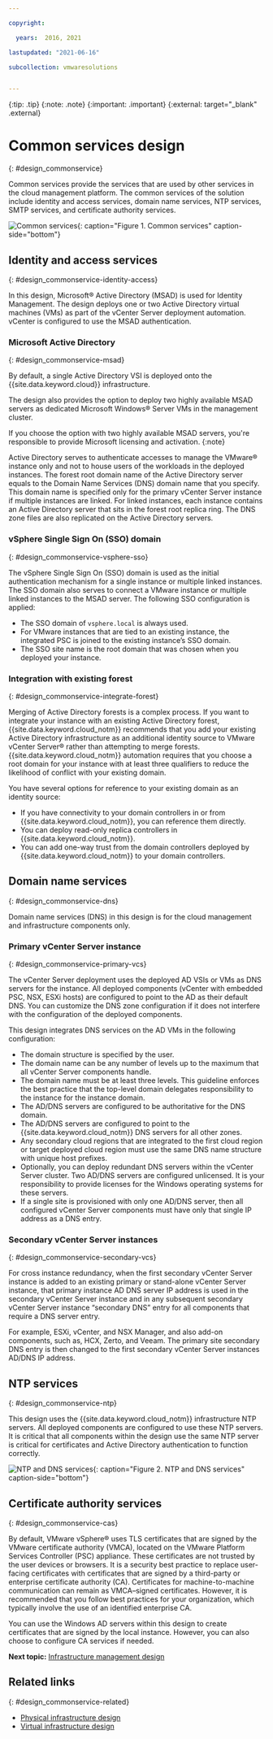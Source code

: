 ```yaml
---

copyright:

  years:  2016, 2021

lastupdated: "2021-06-16"

subcollection: vmwaresolutions


---
```


{:tip: .tip}
{:note: .note}
{:important: .important}
{:external: target="_blank" .external}

# Common services design
{: #design_commonservice}

Common services provide the services that are used by other services in the cloud management platform. The common services of the solution include identity and access services, domain name services, NTP services, SMTP services, and certificate authority services.

![Common services](../../images/vcsv4radiagrams-ra-commonservices.svg "Common services"){: caption="Figure 1. Common services" caption-side="bottom"}

## Identity and access services
{: #design_commonservice-identity-access}

In this design, Microsoft® Active Directory (MSAD) is used for Identity  Management. The design deploys one or two Active Directory virtual machines (VMs) as part of the vCenter Server deployment automation. vCenter is configured to use the MSAD authentication.

### Microsoft Active Directory
{: #design_commonservice-msad}

By default, a single Active Directory VSI is deployed onto the {{site.data.keyword.cloud}} infrastructure.

The design also provides the option to deploy two highly available MSAD servers as dedicated Microsoft Windows® Server VMs in the management cluster.

If you choose the option with two highly available MSAD servers, you're responsible to provide Microsoft licensing and activation.
{:note}

Active Directory serves to authenticate accesses to manage the VMware® instance only and not to house users of the workloads in the deployed instances. The forest root domain name of the Active Directory server equals to the Domain Name Services (DNS) domain name that you specify. This domain name is specified only for the primary vCenter Server instance if multiple instances are linked. For linked instances, each instance contains an Active Directory server that sits in the forest root replica ring. The DNS zone files are also replicated on the Active Directory servers.

### vSphere Single Sign On (SSO) domain
{: #design_commonservice-vsphere-sso}

The vSphere Single Sign On (SSO) domain is used as the initial authentication mechanism for a single instance or multiple linked instances. The SSO domain also serves to connect a VMware instance or multiple linked instances to the MSAD server. The following SSO configuration is applied:  
* The SSO domain of `vsphere.local` is always used.
* For VMware instances that are tied to an existing instance, the integrated PSC is joined to the existing instance’s SSO domain.
* The SSO site name is the root domain that was chosen when you deployed your instance.

### Integration with existing forest
{: #design_commonservice-integrate-forest}

Merging of Active Directory forests is a complex process. If you want to integrate your instance with an existing Active Directory forest, {{site.data.keyword.cloud_notm}} recommends that you add your existing Active Directory infrastructure as an additional identity source to VMware vCenter Server® rather than attempting to merge forests. {{site.data.keyword.cloud_notm}} automation requires that you choose a root domain for your instance with at least three qualifiers to reduce the likelihood of conflict with your existing domain.

You have several options for reference to your existing domain as an identity source:
* If you have connectivity to your domain controllers in or from {{site.data.keyword.cloud_notm}}, you can reference them directly.
* You can deploy read-only replica controllers in {{site.data.keyword.cloud_notm}}.
* You can add one-way trust from the domain controllers deployed by {{site.data.keyword.cloud_notm}} to your domain controllers.

## Domain name services
{: #design_commonservice-dns}

Domain name services (DNS) in this design is for the cloud management and infrastructure components only.

### Primary vCenter Server instance
{: #design_commonservice-primary-vcs}

The vCenter Server deployment uses the deployed AD VSIs or VMs as DNS servers for the instance. All deployed components (vCenter with embedded PSC, NSX, ESXi hosts) are configured to point to the AD as their default DNS. You can customize the DNS zone configuration if it does not interfere with the configuration of the deployed components.

This design integrates DNS services on the AD VMs in the following configuration:
* The domain structure is specified by the user.
* The domain name can be any number of levels up to the maximum that all vCenter Server components handle.
* The domain name must be at least three levels. This guideline enforces the best practice that the top-level domain delegates responsibility to the instance for the instance domain.
* The AD/DNS servers are configured to be authoritative for the DNS domain.
* The AD/DNS servers are configured to point to the {{site.data.keyword.cloud_notm}} DNS servers for all other zones.
* Any secondary cloud regions that are integrated to the first cloud region or target deployed cloud region must use the same DNS name structure with unique host prefixes.
* Optionally, you can deploy redundant DNS servers within the vCenter Server cluster. Two AD/DNS servers are configured unlicensed. It is your responsibility to provide licenses for the Windows operating systems for these servers.
* If a single site is provisioned with only one AD/DNS server, then all configured vCenter Server components must have only that single IP address as a DNS entry.

### Secondary vCenter Server instances
{: #design_commonservice-secondary-vcs}

For cross instance redundancy, when the first secondary vCenter Server instance is added to an existing primary or stand-alone vCenter Server instance, that primary instance AD DNS server IP address is used in the secondary vCenter Server instance and in any subsequent secondary vCenter Server instance “secondary DNS” entry for all components that require a DNS server entry.

For example, ESXi, vCenter, and NSX Manager, and also add-on components, such as, HCX, Zerto, and Veeam. The primary site secondary DNS entry is then changed to the first secondary vCenter Server instances AD/DNS IP address.

## NTP services
{: #design_commonservice-ntp}

This design uses the {{site.data.keyword.cloud_notm}} infrastructure NTP servers. All deployed components are configured to use these NTP servers. It is critical that all components within the design use the same NTP server is critical for certificates and Active Directory authentication to function correctly.

![NTP and DNS services](../../images/vcsv4radiagrams-ra-servicesinterconnections.svg "NTP and DNS services"){: caption="Figure 2. NTP and DNS services" caption-side="bottom"}

## Certificate authority services
{: #design_commonservice-cas}

By default, VMware vSphere® uses TLS certificates that are signed by the VMware certificate authority (VMCA), located on the VMware Platform Services Controller (PSC) appliance. These certificates are not trusted by the user devices or browsers. It is a security best practice to replace user-facing certificates with certificates that are signed by a third-party or enterprise certificate authority (CA). Certificates for machine-to-machine communication can remain as VMCA–signed certificates. However, it is recommended that you follow best practices for your organization, which typically involve the use of an identified enterprise CA.

You can use the Windows AD servers within this design to create certificates that are signed by the local instance. However, you can also choose to configure CA services if needed.

**Next topic:** [Infrastructure management design](/docs/vmwaresolutions?topic=vmwaresolutions-design_infrastructuremgmt)

## Related links
{: #design_commonservice-related}

* [Physical infrastructure design](/docs/vmwaresolutions?topic=vmwaresolutions-design_physicalinfrastructure)
* [Virtual infrastructure design](/docs/vmwaresolutions?topic=vmwaresolutions-design_virtualinfrastructure)
